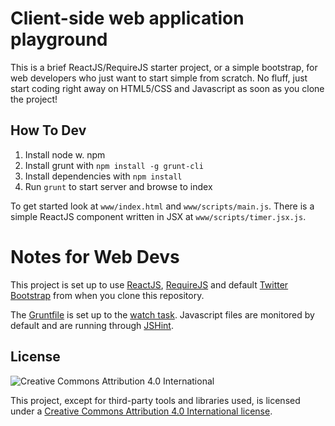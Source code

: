 # Client-side web application playground

This is a brief ReactJS/RequireJS starter project, or a simple bootstrap, for web developers who just want to start simple from scratch. No fluff, just start coding right away on HTML5/CSS and Javascript as soon as you clone the project!

## How To Dev

1. Install node w. npm
2. Install grunt with `npm install -g grunt-cli`
3. Install dependencies with `npm install`
4. Run `grunt` to start server and browse to index

To get started look at `www/index.html` and `www/scripts/main.js`. There is a simple ReactJS component written in JSX at `www/scripts/timer.jsx.js`.

# Notes for Web Devs

This project is set up to use [ReactJS](http://facebook.github.io/react/index.html), [RequireJS](http://requirejs.org/) and default [Twitter Bootstrap](http://getbootstrap.com/) from when you clone this repository.

The [Gruntfile](http://gruntjs.com/sample-gruntfile) is set up to the [watch task](https://github.com/gruntjs/grunt-contrib-watch). Javascript files are monitored by default and are running through [JSHint](http://www.jshint.com/).

## License

![Creative Commons Attribution 4.0 International](http://i.creativecommons.org/l/by/4.0/88x31.png)

This project, except for third-party tools and libraries used, is licensed under a [Creative Commons Attribution 4.0 International license](http://creativecommons.org/licenses/by/4.0/).